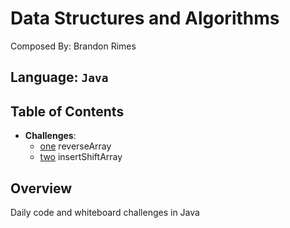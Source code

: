 # Data Structures and Algorithms

Composed By: Brandon Rimes

## Language: `Java`

## Table of Contents

- **Challenges**:
  - [one](reverseArray/README.md) reverseArray
  - [two](insertShiftArray/README.md) insertShiftArray

## Overview

Daily code and whiteboard challenges in Java
